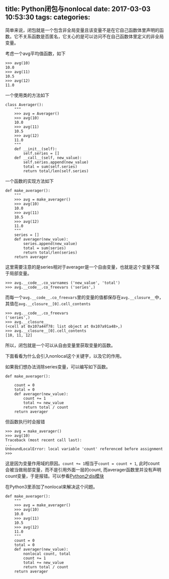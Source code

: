 title: Python闭包与nonlocal
date: 2017-03-03 10:53:30
tags:
categories:
---
简单来说，闭包就是一个包含非全局变量且该变量不是在它自己函数体里声明的函数。它不关系函数是否匿名，它关心的是可以访问不在自己函数体里定义的非全局变量。

考虑一个avg平均值函数，如下

```
>>> avg(10) 
10.0
>>> avg(11) 
10.5
>>> avg(12) 
11.0
```
一个使用类的方法如下
```
class Averager():
    """
    >>> avg = Averager()
    >>> avg(10)
    10.0
    >>> avg(11)
    10.5
    >>> avg(12)
    11.0
    """
    def __init__(self):
        self.series = []
    def __call__(self, new_value):
        self.series.append(new_value)
        total = sum(self.series)
        return total/len(self.series)
```

一个函数的实现方法如下

```
def make_averager():
    """
    >>> avg = make_averager()
    >>> avg(10)
    10.0
    >>> avg(11)
    10.5
    >>> avg(12)
    11.0
    """
    series = []
    def averager(new_value):
        series.append(new_value)
        total = sum(series)
        return total/len(series)
    return averager
```

这里需要注意的是series相对于averager是一个自由变量，也就是这个变量不属于局部变量。

```
>>> avg.__code__.co_varnames ('new_value', 'total')
>>> avg.__code__.co_freevars ('series',)
```
而每一个`avg.__code__.co_freevars`里的变量的值都保存在`avg.__closure__`中，其值在`avg.__closure__[0].cell_contents`

```
>>> avg.__code__.co_freevars
('series',)
>>> avg.__closure__
(<cell at 0x107a44f78: list object at 0x107a91a48>,) 
>>> avg.__closure__[0].cell_contents
[10, 11, 12]
```

所以，闭包就是一个可以从自由变量里获取变量的函数。

下面看看为什么会引入nonlocal这个关键字，以及它的作用。

如果我们想办法消除series变量，可以编写如下函数。

```
def make_averager():
 
    count = 0
    total = 0
    def averager(new_value):
        count += 1
        total += new_value
        return total / count
    return averager
```

但函数执行时会报错

``` 
>>> avg = make_averager()
>>> avg(10)
Traceback (most recent call last):
...
UnboundLocalError: local variable 'count' referenced before assignment
>>>
```

这是因为变量作用域的原因。`count += 1`相当于`count = count + 1`, 此时count会被当做局部变量，而不是引用外面一层的count, 而averager函数里并没有声明count变量，于是报错。可以参看[Python之dis模块](http://program.dengshilong.org/2017/03/02/Python%E4%B9%8Bdis%E6%A8%A1%E5%9D%97/)

在Python3里添加了nonlocal来解决这个问题。

```
def make_averager():
    """
    >>> avg = make_averager()
    >>> avg(10)
    10.0
    >>> avg(11)
    10.5
    >>> avg(12)
    11.0
    """
    count = 0
    total = 0
    def averager(new_value):
        nonlocal count, total
        count += 1
        total += new_value
        return total / count
    return averager
```
